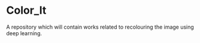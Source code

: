 # Color_It
A repository which will contain works related to recolouring the image using deep learning.

